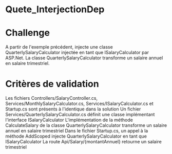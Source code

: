 # Quete_InterjectionDep

# Challenge
A partir de l'exemple précédent, injecte une classe QuarterlySalaryCalculator injectée en tant que ISalaryCalculator par ASP.Net. La classe QuarterlySalaryCalculator transforme un salaire annuel en salaire trimestriel.

# Critères de validation
Les fichiers Controllers/SalaryController.cs, Services/MonthlySalaryCalculator.cs, Services/ISalaryCalculator.cs et Startup.cs sont présents à l'identique dans la solution
Un fichier Services/QuarterlySalaryCalculator.cs définit une classe implémentant l'interface ISalaryCalculator
L'implémentation de la méthode CalculateSalary de la classe QuarterlySalaryCalculator transforme un salaire annuel en salaire trimestriel
Dans le fichier Startup.cs, un appel à la méthode AddScoped injecte QuarterlySalaryCalculator en tant que ISalaryCalculator
La route Api/Salary/{montantAnnuel} retourne un salaire trimestriel
